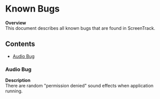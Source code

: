 # Known Bugs

**Overview**\
This document describes all known bugs that are found in ScreenTrack.

## Contents

- [Audio Bug](#audio-bug)

### Audio Bug

**Description**\
There are random "permission denied" sound effects when application running.
